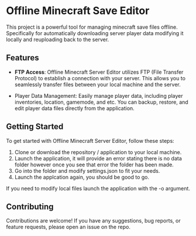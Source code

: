 # Offline Minecraft Save Editor

This project is a powerful tool for managing minecraft save files offline. Specifically for automatically downloading server player data modifying it locally and reuploading back to the server.

## Features

- **FTP Access**: Offline Minecraft Server Editor utilizes FTP (File Transfer Protocol) to establish a connection with your server. This allows you to seamlessly transfer files between your local machine and the server.

- Player Data Management: Easily manage player data, including player inventories, location, gamemode, and etc. You can backup, restore, and edit player data files directly from the application.

## Getting Started

To get started with Offline Minecraft Server Editor, follow these steps:

1. Clone or download the repository / application to your local machine.
2. Launch the application, it will provide an error stating there is no data folder however once you see that error the folder has been made.
3. Go into the folder and modify settings.json to fit your needs.
4. Launch the applcation again, you should be good to go.

If you need to modify local files launch the application with the -o argument.

## Contributing

Contributions are welcome! If you have any suggestions, bug reports, or feature requests, please open an issue on the repo.
